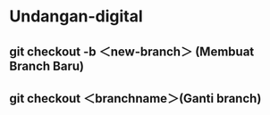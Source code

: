 # Undangan-digital

## git checkout -b ＜new-branch＞ (Membuat Branch Baru)
## git checkout ＜branchname＞(Ganti branch)
